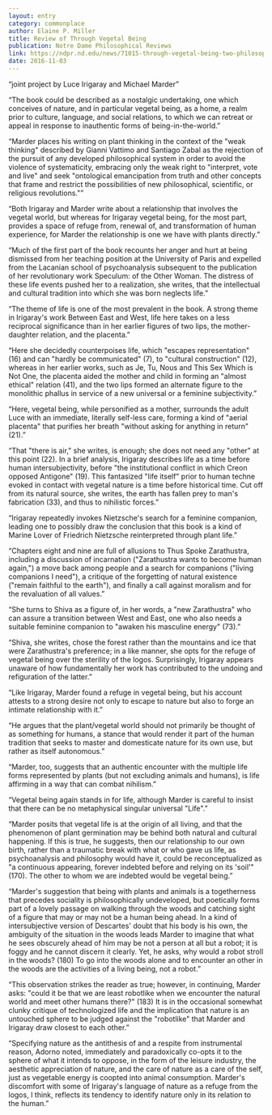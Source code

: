 ```yaml
---
layout: entry
category: commonplace
author: Elaine P. Miller
title: Review of Through Vegetal Being
publication: Notre Dame Philosophical Reviews
link: https://ndpr.nd.edu/news/71015-through-vegetal-being-two-philosophical-perspectives/
date: 2016-11-03
---
```


“joint project by Luce Irigaray and Michael Marder”

“The book could be described as a nostalgic undertaking, one which conceives of nature, and in particular vegetal being, as a home, a realm prior to culture, language, and social relations, to which we can retreat or appeal in response to inauthentic forms of being-in-the-world.”

“Marder places his writing on plant thinking in the context of the "weak thinking" described by Gianni Vattimo and Santiago Zabal as the rejection of the pursuit of any developed philosophical system in order to avoid the violence of systematicity, embracing only the weak right to "interpret, vote and live" and seek "ontological emancipation from truth and other concepts that frame and restrict the possibilities of new philosophical, scientific, or religious revolutions."”

“Both Irigaray and Marder write about a relationship that involves the vegetal world, but whereas for Irigaray vegetal being, for the most part, provides a space of refuge from, renewal of, and transformation of human experience, for Marder the relationship is one we have with plants directly.”

“Much of the first part of the book recounts her anger and hurt at being dismissed from her teaching position at the University of Paris and expelled from the Lacanian school of psychoanalysis subsequent to the publication of her revolutionary work Speculum: of the Other Woman. The distress of these life events pushed her to a realization, she writes, that the intellectual and cultural tradition into which she was born neglects life.”

“The theme of life is one of the most prevalent in the book. A strong theme in Irigaray's work Between East and West, life here takes on a less reciprocal significance than in her earlier figures of two lips, the mother-daughter relation, and the placenta.”

“Here she decidedly counterpoises life, which "escapes representation" (16) and can "hardly be communicated" (7), to "cultural construction" (12), whereas in her earlier works, such as Je, Tu, Nous and This Sex Which is Not One, the placenta aided the mother and child in forming an "almost ethical" relation (41), and the two lips formed an alternate figure to the monolithic phallus in service of a new universal or a feminine subjectivity.”

“Here, vegetal being, while personified as a mother, surrounds the adult Luce with an immediate, literally self-less care, forming a kind of "aerial placenta" that purifies her breath "without asking for anything in return" (21).”

“That "there is air," she writes, is enough; she does not need any "other" at this point (22). In a brief analysis, Irigaray describes life as a time before human intersubjectivity, before "the institutional conflict in which Creon opposed Antigone" (19). This fantasized "life itself" prior to human techne evoked in contact with vegetal nature is a time before historical time. Cut off from its natural source, she writes, the earth has fallen prey to man's fabrication (33), and thus to nihilistic forces.”

“Irigaray repeatedly invokes Nietzsche's search for a feminine companion, leading one to possibly draw the conclusion that this book is a kind of Marine Lover of Friedrich Nietzsche reinterpreted through plant life.”

“Chapters eight and nine are full of allusions to Thus Spoke Zarathustra, including a discussion of incarnation ("Zarathustra wants to become human again,") a move back among people and a search for companions ("living companions I need"), a critique of the forgetting of natural existence ("remain faithful to the earth"), and finally a call against moralism and for the revaluation of all values.”

“She turns to Shiva as a figure of, in her words, a "new Zarathustra" who can assure a transition between West and East, one who also needs a suitable feminine companion to "awaken his masculine energy" (73).”

“Shiva, she writes, chose the forest rather than the mountains and ice that were Zarathustra's preference; in a like manner, she opts for the refuge of vegetal being over the sterility of the logos. Surprisingly, Irigaray appears unaware of how fundamentally her work has contributed to the undoing and refiguration of the latter.”

“Like Irigaray, Marder found a refuge in vegetal being, but his account attests to a strong desire not only to escape to nature but also to forge an intimate relationship with it.”

“He argues that the plant/vegetal world should not primarily be thought of as something for humans, a stance that would render it part of the human tradition that seeks to master and domesticate nature for its own use, but rather as itself autonomous.”

“Marder, too, suggests that an authentic encounter with the multiple life forms represented by plants (but not excluding animals and humans), is life affirming in a way that can combat nihilism.”

“Vegetal being again stands in for life, although Marder is careful to insist that there can be no metaphysical singular universal "Life".”

“Marder posits that vegetal life is at the origin of all living, and that the phenomenon of plant germination may be behind both natural and cultural happening. If this is true, he suggests, then our relationship to our own birth, rather than a traumatic break with what or who gave us life, as psychoanalysis and philosophy would have it, could be reconceptualized as "a continuous appearing, forever indebted before and relying on its 'soil'" (170). The other to whom we are indebted would be vegetal being.”

“Marder's suggestion that being with plants and animals is a togetherness that precedes sociality is philosophically undeveloped, but poetically forms part of a lovely passage on walking through the woods and catching sight of a figure that may or may not be a human being ahead. In a kind of intersubjective version of Descartes' doubt that his body is his own, the ambiguity of the situation in the woods leads Marder to imagine that what he sees obscurely ahead of him may be not a person at all but a robot; it is foggy and he cannot discern it clearly. Yet, he asks, why would a robot stroll in the woods? (180) To go into the woods alone and to encounter an other in the woods are the activities of a living being, not a robot.”

“This observation strikes the reader as true; however, in continuing, Marder asks: "could it be that we are least robotlike when we encounter the natural world and meet other humans there?" (183) It is in the occasional somewhat clunky critique of technologized life and the implication that nature is an untouched sphere to be judged against the "robotlike" that Marder and Irigaray draw closest to each other.”

“Specifying nature as the antithesis of and a respite from instrumental reason, Adorno noted, immediately and paradoxically co-opts it to the sphere of what it intends to oppose, in the form of the leisure industry, the aesthetic appreciation of nature, and the care of nature as a care of the self, just as vegetable energy is coopted into animal consumption. Marder's discomfort with some of Irigaray's language of nature as a refuge from the logos, I think, reflects its tendency to identify nature only in its relation to the human.”


